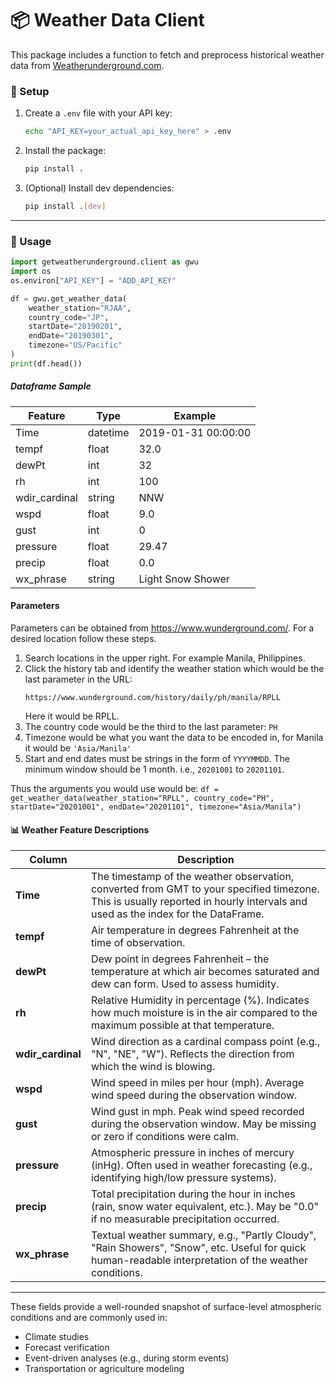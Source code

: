 # 📦 Weather Data Client

This package includes a function to fetch and preprocess historical weather data from [Weatherunderground.com](https://www.wunderground.com/).

### 🔧 Setup

1. Create a `.env` file with your API key:
    ```bash
    echo "API_KEY=your_actual_api_key_here" > .env
    ```

2. Install the package:
    ```bash
    pip install .
    ```

3. (Optional) Install dev dependencies:
    ```bash
    pip install .[dev]
    ```

---

### 📘 Usage

```python
import getweatherunderground.client as gwu
import os
os.environ["API_KEY"] = "ADD_API_KEY"

df = gwu.get_weather_data(
    weather_station="RJAA",
    country_code="JP",
    startDate="20190201",
    endDate="20190301",
    timezone="US/Pacific"
)
print(df.head())
```

##### Dataframe Sample
| Feature         | Type     | Example               |
|-----------------|----------|-----------------------|
| Time            | datetime | 2019-01-31 00:00:00   |
| tempf           | float    | 32.0                  |
| dewPt           | int      | 32                    |
| rh              | int      | 100                   |
| wdir_cardinal   | string   | NNW                   |
| wspd            | float    | 9.0                   |
| gust            | int      | 0                     |
| pressure        | float    | 29.47                 |
| precip          | float    | 0.0                   |
| wx_phrase       | string   | Light Snow Shower     |


#### Parameters
Parameters can be obtained from https://www.wunderground.com/. For a desired location follow these steps.
1. Search locations in the upper right. For example Manila, Philippines.
2. Click the history tab and identify the weather station which would be the last parameter in the URL:
    ```
    https://www.wunderground.com/history/daily/ph/manila/RPLL
    ```
    Here it would be RPLL.
3. The country code would be the third to the last parameter: `PH`
4. Timezone would be what you want the data to be encoded in, for Manila it would be `'Asia/Manila'`
5. Start and end dates must be strings in the form of `YYYYMMDD`. The minimum window should be 1 month. i.e., `20201001` to `20201101`.

Thus the arguments you would use would be:
`df = get_weather_data(weather_station="RPLL", country_code="PH", startDate="20201001", endDate="20201101", timezone="Asia/Manila")`

#### 📊 Weather Feature Descriptions

| Column           | Description |
|------------------|-------------|
| **Time**         | The timestamp of the weather observation, converted from GMT to your specified timezone. This is usually reported in hourly intervals and used as the index for the DataFrame. |
| **tempf**        | Air temperature in degrees Fahrenheit at the time of observation. |
| **dewPt**        | Dew point in degrees Fahrenheit – the temperature at which air becomes saturated and dew can form. Used to assess humidity. |
| **rh**           | Relative Humidity in percentage (%). Indicates how much moisture is in the air compared to the maximum possible at that temperature. |
| **wdir_cardinal**| Wind direction as a cardinal compass point (e.g., "N", "NE", "W"). Reflects the direction from which the wind is blowing. |
| **wspd**         | Wind speed in miles per hour (mph). Average wind speed during the observation window. |
| **gust**         | Wind gust in mph. Peak wind speed recorded during the observation window. May be missing or zero if conditions were calm. |
| **pressure**     | Atmospheric pressure in inches of mercury (inHg). Often used in weather forecasting (e.g., identifying high/low pressure systems). |
| **precip**       | Total precipitation during the hour in inches (rain, snow water equivalent, etc.). May be "0.0" if no measurable precipitation occurred. |
| **wx_phrase**    | Textual weather summary, e.g., "Partly Cloudy", "Rain Showers", "Snow", etc. Useful for quick human-readable interpretation of the weather conditions. |

---

These fields provide a well-rounded snapshot of surface-level atmospheric conditions and are commonly used in:
- Climate studies
- Forecast verification
- Event-driven analyses (e.g., during storm events)
- Transportation or agriculture modeling
